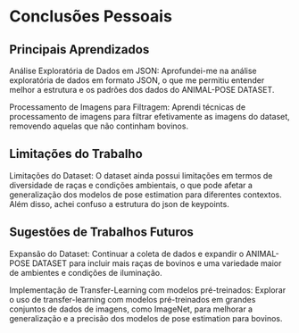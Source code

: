 # Conclusões Pessoais
## Principais Aprendizados

Análise Exploratória de Dados em JSON: Aprofundei-me na análise exploratória de dados em formato JSON, o que me permitiu entender melhor a estrutura e os padrões dos dados do ANIMAL-POSE DATASET.

Processamento de Imagens para Filtragem: Aprendi técnicas de processamento de imagens para filtrar efetivamente as imagens do dataset, removendo aquelas que não continham bovinos.

## Limitações do Trabalho

Limitações do Dataset: O dataset ainda possui limitações em termos de diversidade de raças e condições ambientais, o que pode afetar a generalização dos modelos de pose estimation para diferentes contextos. Além disso, achei confuso a estrutura do json de keypoints.

## Sugestões de Trabalhos Futuros

Expansão do Dataset: Continuar a coleta de dados e expandir o ANIMAL-POSE DATASET para incluir mais raças de bovinos e uma variedade maior de ambientes e condições de iluminação.

Implementação de Transfer-Learning com modelos pré-treinados: Explorar o uso de transfer-learning com modelos pré-treinados em grandes conjuntos de dados de imagens, como ImageNet, para melhorar a generalização e a precisão dos modelos de pose estimation para bovinos.

